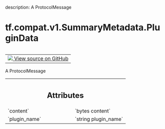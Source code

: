 description: A ProtocolMessage

<div itemscope itemtype="http://developers.google.com/ReferenceObject">
<meta itemprop="name" content="tf.compat.v1.SummaryMetadata.PluginData" />
<meta itemprop="path" content="Stable" />
</div>

# tf.compat.v1.SummaryMetadata.PluginData

<!-- Insert buttons and diff -->

<table class="tfo-notebook-buttons tfo-api nocontent" align="left">
<td>
  <a target="_blank" href="https://github.com/tensorflow/tensorflow/blob/r2.2/tensorflow/core/framework/summary.proto">
    <img src="https://www.tensorflow.org/images/GitHub-Mark-32px.png" />
    View source on GitHub
  </a>
</td>
</table>



A ProtocolMessage

<!-- Placeholder for "Used in" -->




<!-- Tabular view -->
 <table class="responsive fixed orange">
<colgroup><col width="214px"><col></colgroup>
<tr><th colspan="2"><h2 class="add-link">Attributes</h2></th></tr>

<tr>
<td>
`content`
</td>
<td>
`bytes content`
</td>
</tr><tr>
<td>
`plugin_name`
</td>
<td>
`string plugin_name`
</td>
</tr>
</table>



